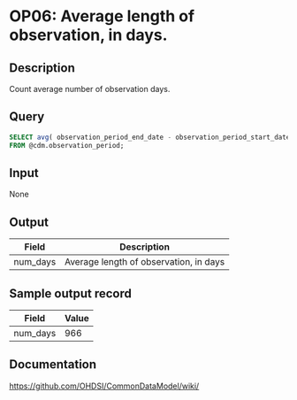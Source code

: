 <!---
Group:observation period
Name:OP06 Average length of observation, in days.
Author:Patrick Ryan
CDM Version: 5.0
-->

# OP06: Average length of observation, in days.

## Description
Count average number of observation days.

## Query
```sql
SELECT avg( observation_period_end_date - observation_period_start_date ) AS num_days
FROM @cdm.observation_period;
```

## Input

None

## Output

|  Field |  Description |
| --- | --- |
| num_days |  Average length of observation, in days |

## Sample output record

|  Field |  Value |
| --- | --- |
| num_days |  966 |

## Documentation
https://github.com/OHDSI/CommonDataModel/wiki/
